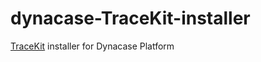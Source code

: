 dynacase-TraceKit-installer
==========================

[TraceKit](https://github.com/occ/TraceKit) installer for Dynacase Platform
